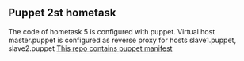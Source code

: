 ## Puppet 2st hometask
The code of hometask 5 is configured with puppet.
Virtual host master.puppet is configured as reverse proxy for hosts slave1.puppet, slave2.puppet
[This repo contains puppet manifest](https://github.com/AlTriV/muster-puppet)